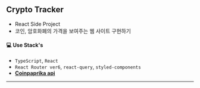 ## Crypto Tracker

- React Side Project
- 코인, 암호화폐의 가격을 보여주는 웹 사이트 구현하기

#### 💻 Use Stack's
- `TypeScript`, `React`
- `React Router ver6`, `react-query`, `styled-components`
- **[Coinpaprika api](https://coinpaprika.com/api/)**

---